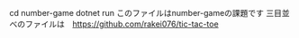 cd number-game
dotnet run
このファイルはnumber-gameの課題です
三目並べのファイルは　https://github.com/rakei076/tic-tac-toe


